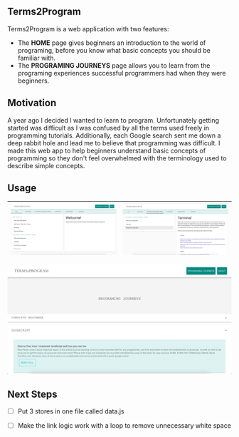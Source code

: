 ## Terms2Program
Terms2Program is a web application with two features:
- The **HOME** page gives beginners an introduction to the world of programing,
before you know what basic concepts you should be familiar with. 
- The **PROGRAMING JOURNEYS** page allows you to learn from the programing experiences successful programmers had when they were beginners. 

## Motivation
A year ago I decided I wanted to learn to program. Unfortunately getting started was difficult as I was confused 
by all the terms used freely in programming tutorials. Additionally, each Google search sent me down a deep 
rabbit hole and lead me to believe that programming was difficult. I made this web app to help beginners 
understand basic concepts of programming so they don't feel overwhelmed with the terminology used to describe 
simple concepts.  

## Usage
![Screen Shot of Web App](img/explain1.png) | ![Screen Shot of Web App](img/explain2.png)
------------ | -------------
![Screen Shot of Web App](img/explain3.png)

## Next Steps

- [ ] Put 3 stores in one file called data.js
- [ ] Make the link logic work with a loop to remove unnecessary white space 

